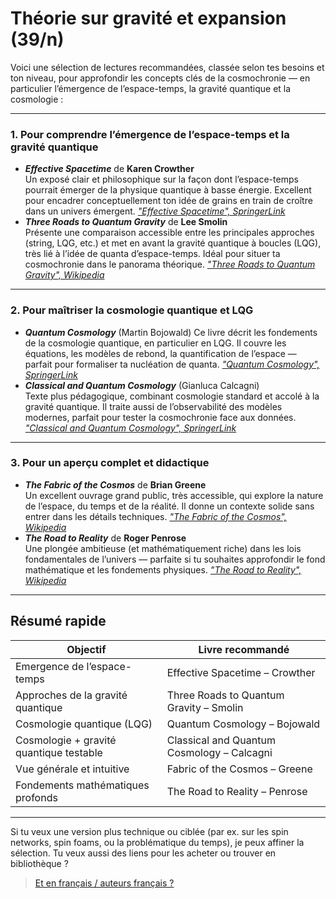 # Théorie sur gravité et expansion (39/n)

Voici une sélection de lectures recommandées, classée selon tes besoins et ton niveau, pour approfondir les concepts clés de la cosmochronie — en particulier l’émergence de l’espace-temps, la gravité quantique et la cosmologie :

---
### 1. Pour comprendre l’émergence de l’espace-temps et la gravité quantique
- _**Effective Spacetime**_ de **Karen Crowther**\
  Un exposé clair et philosophique sur la façon dont l’espace-temps pourrait émerger de la physique quantique à basse énergie. Excellent pour encadrer conceptuellement ton idée de grains en train de croître dans un univers émergent.
  <cite><a href="https://link.springer.com/book/10.1007/978-3-319-39508-1?utm_source=chatgpt.com">"Effective Spacetime", SpringerLink</a></cite>
- _**Three Roads to Quantum Gravity**_ de **Lee Smolin**\
  Présente une comparaison accessible entre les principales approches (string, LQG, etc.) et met en avant la gravité quantique à boucles (LQG), très lié à l’idée de quanta d’espace-temps. Idéal pour situer ta cosmochronie dans le panorama théorique.
  <cite><a href="https://en.wikipedia.org/wiki/Three_Roads_to_Quantum_Gravity?utm_source=chatgpt.com">"Three Roads to Quantum Gravity", Wikipedia</a></cite>
---
### 2. Pour maîtriser la cosmologie quantique et LQG
- _**Quantum Cosmology**_ (Martin Bojowald)
  Ce livre décrit les fondements de la cosmologie quantique, en particulier en LQG. Il couvre les équations, les modèles de rebond, la quantification de l’espace — parfait pour formaliser ta nucléation de quanta.
  <cite><a href="https://link.springer.com/book/10.1007/978-1-4419-8276-6?utm_source=chatgpt.com">"Quantum Cosmology", SpringerLink</a></cite>
- _**Classical and Quantum Cosmology**_ (Gianluca Calcagni)\
  Texte plus pédagogique, combinant cosmologie standard et accolé à la gravité quantique. Il traite aussi de l’observabilité des modèles modernes, parfait pour tester la cosmochronie face aux données.
  <cite><a href="https://link.springer.com/book/10.1007/978-3-319-41127-9?utm_source=chatgpt.com">"Classical and Quantum Cosmology", SpringerLink</a></cite>
---
### 3. Pour un aperçu complet et didactique
- _**The Fabric of the Cosmos**_ de **Brian Greene**\
  Un excellent ouvrage grand public, très accessible, qui explore la nature de l’espace, du temps et de la réalité. Il donne un contexte solide sans entrer dans les détails techniques.
   <cite><a href="https://en.wikipedia.org/wiki/The_Fabric_of_the_Cosmos?utm_source=chatgpt.com">"The Fabric of the Cosmos", Wikipedia</a></cite>
- _**The Road to Reality**_ de **Roger Penrose**\
  Une plongée ambitieuse (et mathématiquement riche) dans les lois fondamentales de l’univers — parfaite si tu souhaites approfondir le fond mathématique et les fondements physiques.
   <cite><a href="https://en.wikipedia.org/wiki/The_Road_to_Reality?utm_source=chatgpt.com">"The Road to Reality", Wikipedia</a></cite>

---

## Résumé rapide

| Objectif                                | Livre recommandé                           |
|-----------------------------------------|--------------------------------------------|
| Emergence de l’espace-temps             | Effective Spacetime – Crowther             |
| Approches de la gravité quantique       | Three Roads to Quantum Gravity – Smolin    |
| Cosmologie quantique (LQG)              | Quantum Cosmology – Bojowald               |
| Cosmologie + gravité quantique testable | Classical and Quantum Cosmology – Calcagni |
| Vue générale et intuitive               | Fabric of the Cosmos – Greene              |
| Fondements mathématiques profonds       | The Road to Reality – Penrose              |

---
Si tu veux une version plus technique ou ciblée (par ex. sur les spin networks, spin foams, ou la problématique du temps), je peux affiner la sélection. Tu veux aussi des liens pour les acheter ou trouver en bibliothèque ?

> [Et en français / auteurs français ?](../40/readings_fr.md)
